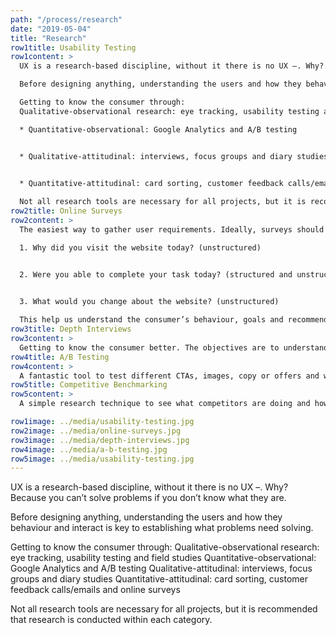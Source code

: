 ```yaml
---
path: "/process/research"
date: "2019-05-04"
title: "Research"
row1title: Usability Testing
row1content: > 
  UX is a research-based discipline, without it there is no UX –. Why? Because you can’t solve problems if you don’t know what they are.

  Before designing anything, understanding the users and how they behaviour and interact is key to establishing what problems need solving.

  Getting to know the consumer through:
  Qualitative-observational research: eye tracking, usability testing and field studies

  * Quantitative-observational: Google Analytics and A/B testing


  * Qualitative-attitudinal: interviews, focus groups and diary studies   
  

  * Quantitative-attitudinal: card sorting, customer feedback calls/emails and online surveys 

  Not all research tools are necessary for all projects, but it is recommended that research is conducted within each category.
row2title: Online Surveys
row2content: > 
  The easiest way to gather user requirements. Ideally, surveys should include qualitative and quantitative questions such as multiple choice or open answers. Online surveys need to consider the 3 Golden Questions:

  1. Why did you visit the website today? (unstructured)


  2. Were you able to complete your task today? (structured and unstructured)
  

  3. What would you change about the website? (unstructured)

  This help us understand the consumer’s behaviour, goals and recommendations for a better user experience. Online surveys are sent to the current customer database as well as new consumers. Usually they are built in Survey Monkey.
row3title: Depth Interviews
row3content: > 
  Getting to know the consumer better. The objectives are to understand the consumer’s goals and context of use by providing an opportunity to listen and learn. Asking what, why and how questions, letting the consumer talk without directing their response, limiting their answers with yes/no or asking them to predict the future, is recommended.
row4title: A/B Testing
row4content: > 
  A fantastic tool to test different CTAs, images, copy or offers and which the users respond best to. The options with highest engagement or interaction will be rolled out. A/B testing facilitates improvements, encourages experiments, validates assumptions (or not) and will be data driven. The online tool to do this is Optimizely.
row5title: Competitive Benchmarking
row5content: > 
  A simple research technique to see what competitors are doing and how best-in class websites are solving a problem, what works and what doesn’t. Considering direct competitors as well as the wider market and similar industries.

row1image: ../media/usability-testing.jpg
row2image: ../media/online-surveys.jpg
row3image: ../media/depth-interviews.jpg
row4image: ../media/a-b-testing.jpg
row5image: ../media/usability-testing.jpg
---
```


UX is a research-based discipline, without it there is no UX –. Why? Because you can’t solve problems if you don’t know what they are. 

Before designing anything, understanding the users and how they behaviour and interact is key to establishing what problems need solving.

Getting to know the consumer through:
Qualitative-observational research: eye tracking, usability testing and field studies
Quantitative-observational: Google Analytics and A/B testing
Qualitative-attitudinal: interviews, focus groups and diary studies
Quantitative-attitudinal: card sorting, customer feedback calls/emails and online surveys

Not all research tools are necessary for all projects, but it is recommended that research is conducted within each category. 
